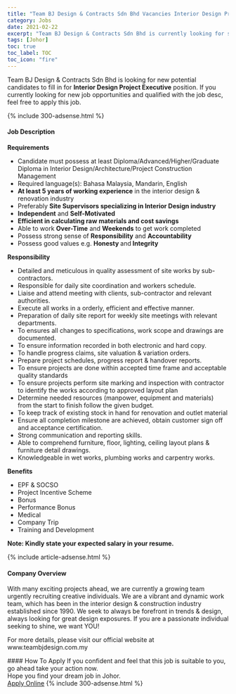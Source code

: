 ```yaml
---
title: "Team BJ Design & Contracts Sdn Bhd Vacancies Interior Design Project Executive" 
category: Jobs 
date: 2021-02-22 
excerpt: "Team BJ Design & Contracts Sdn Bhd is currently looking for suitable person to fill in the Interior Design Project Executive which based in Johor" 
tags: [Johor] 
toc: true 
toc_label: TOC 
toc_icon: "fire" 
--- 
```


<p>Team BJ Design & Contracts Sdn Bhd is looking for new potential candidates to fill in for <b>Interior Design Project Executive</b> position. If you currently looking for new job opportunities and qualified with the job desc, feel free to apply this job.
</p>{% include 300-adsense.html %} 
<div><div><h4>Job Description</h4></div><div><div><span><div><p><strong>Requirements</strong></p><ul><li>Candidate must possess at least Diploma/Advanced/Higher/Graduate Diploma in Interior Design/Architecture/Project Construction Management</li><li>Required language(s):&#160;Bahasa Malaysia, Mandarin, English</li><li><strong>At least&#160;5 years&#160;of working experience</strong> in the interior design &amp; renovation industry</li><li>Preferably&#160;<strong>Site Supervisors specializing in&#160;Interior Design industry</strong></li><li><strong>Independent</strong> and <strong>Self-Motivated</strong></li><li><strong>Efficient in calculating raw materials and cost savings</strong></li><li>Able to work <strong>Over-Time</strong> and <strong>Weekends</strong> to get work completed</li><li>Possess strong sense of <strong>Responsibility</strong> and <strong>Accountability</strong></li><li>Possess good values e.g. <strong>Honesty </strong>and<strong> Integrity</strong></li></ul><p><strong>Responsibility</strong></p><ul><li>Detailed and meticulous in quality assessment of site works by sub-contractors.</li><li>Responsible for daily site coordination and workers schedule.</li><li>Liaise and attend meeting with clients, sub-contractor and relevant authorities.</li><li>Execute all works in a orderly, efficient and effective manner.</li><li>Preparation of daily site report for weekly site meetings with relevant departments.</li><li>To ensures all changes to specifications, work scope and drawings are documented.</li><li>To ensure information recorded in both electronic and hard copy.</li><li>To handle progress claims, site valuation &amp; variation orders.</li><li>Prepare project schedules, progress report &amp; handover reports.</li><li>To ensure projects are done within accepted time frame and acceptable quality standards&#160;</li><li>To ensure projects perform site marking and inspection with contractor to identify the works according to approved layout plan</li><li>Determine needed resources (manpower, equipment and materials) from the start to finish follow the given budget.&#160;</li><li>To keep track of existing stock in hand for renovation and outlet material</li><li>Ensure all completion milestone are achieved, obtain customer sign off and acceptance certification.&#160;</li><li>Strong communication and reporting skills.</li><li>Able to comprehend furniture, floor, lighting, ceiling layout plans &amp; furniture detail drawings.</li><li>Knowledgeable in wet works, plumbing works and carpentry works.</li></ul><p><strong>Benefits</strong></p><ul><li>EPF &amp; SOCSO</li><li>Project Incentive Scheme</li><li>Bonus</li><li>Performance Bonus</li><li>Medical</li><li>Company Trip</li><li>Training and Development</li></ul><p><strong>Note: Kindly state your expected salary in your resume.</strong></p></div></span></div></div></div> 
{% include article-adsense.html %} 
<div><div><h4>Company Overview</h4></div><div><div><span><div><p>With many exciting projects ahead, we are currently a growing team urgently recruiting creative individuals. We are a vibrant and dynamic work team, which has been in the interior design &amp; construction industry established since 1990. We seek to always be forefront in trends &amp; design, always looking for great design exposures. If you are a passionate individual seeking to shine, we want YOU!</p><p>For more details, please&#160;visit&#160;our official website at www.teambjdesign.com.my</p></div></span></div></div></div> 
#### How To Apply 
If you confident and feel that this job is suitable to you, go ahead take your action now. <br/> 
Hope you find your dream job in Johor. <br/> 
<a href="https://www.jobstreet.com.my/en/job/interior-design-project-executive-4487305?jobId=jobstreet-my-job-4487305&" class="btn btn--info" target="_blank" rel="nofollow noopenner">Apply Online</a> 
{% include 300-adsense.html %} 